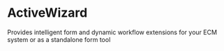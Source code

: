 ActiveWizard
============

Provides intelligent form and dynamic workflow extensions for your ECM system or as a standalone form tool

